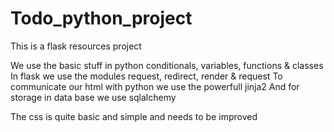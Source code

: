 # Todo_python_project

This is a flask resources project

We use the basic stuff in python conditionals, variables, functions & classes
In flask we use the modules request, redirect, render  & request
To communicate our html with python we use the powerfull jinja2
And for storage in data base we use sqlalchemy

The css is quite basic and simple and needs to be improved
